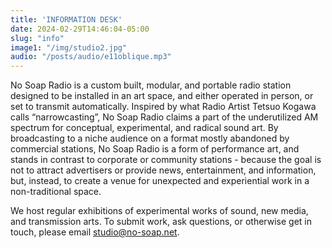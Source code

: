 ```yaml
---
title: 'INFORMATION DESK'
date: 2024-02-29T14:46:04-05:00
slug: "info"
image1: "/img/studio2.jpg"
audio: "/posts/audio/e11oblique.mp3"
---
```


No Soap Radio is a custom built, modular, and portable radio station designed to be
installed in an art space, and either operated in person, or set to transmit automatically. Inspired by what Radio Artist Tetsuo Kogawa calls “narrowcasting”, No Soap Radio claims a part of the underutilized AM spectrum for conceptual, experimental, and radical sound art. By broadcasting to a niche audience on a format mostly abandoned by commercial stations, No Soap Radio is a form of performance art, and stands in contrast to corporate or community stations - because the goal is not to attract advertisers or provide news, entertainment, and information, but, instead, to create a venue for unexpected and experiential work in a non-traditional space.


We host regular exhibitions of experimental works of sound, new media, and transmission arts. To submit work, ask questions, or otherwise get in touch, please email [studio@no-soap.net](mailto:studio@no-soap.net).
